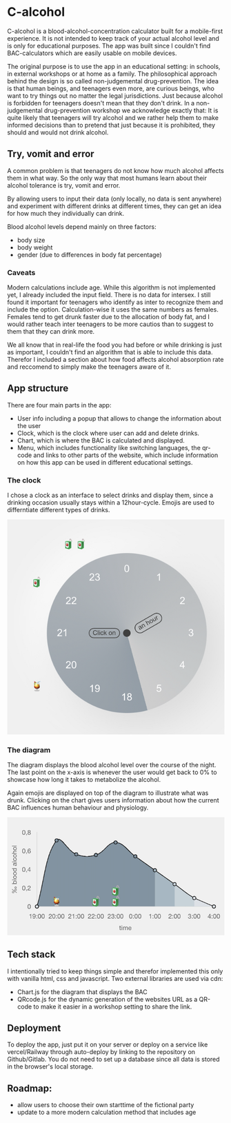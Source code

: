 # C-alcohol
C-alcohol is a blood-alcohol-concentration calculator built for a mobile-first experience.
It is not intended to keep track of your actual alcohol level and is only for educational purposes.
The app was built since I couldn't find BAC-calculators which are easily usable on mobile devices.

The original purpose is to use the app in an educational setting: in schools, in external workshops or at home as a family. The philosophical approach behind the design is so called non-judgemental drug-prevention. The idea is that human beings, and teenagers even more, are curious beings, who want to try things out no matter the legal jurisdictions. Just because alcohol is forbidden for teenagers doesn't mean that they don't drink. In a non-judgemental drug-prevention workshop we acknowledge exactly that: It is quite likely that teenagers will try alcohol and we rather help them to make informed decisions than to pretend that just because it is prohibited, they should and would not drink alcohol.

## Try, vomit and error
A common problem is that teenagers do not know how much alcohol affects them in what way. So the only way that most humans learn about their alcohol tolerance is try, vomit and error.

By allowing users to input their data (only locally, no data is sent anywhere) and experiment with different drinks at different times, they can get an idea for how much they individually can drink.

Blood alcohol levels depend mainly on three factors:
- body size
- body weight
- gender (due to differences in body fat percentage)

### Caveats
Modern calculations include age. While this algorithm is not implemented yet, I already included the input field.
There is no data for intersex. I still found it important for teenagers who identify as inter to recognize them and include the option. Calculation-wise it uses the same numbers as females. Females tend to get drunk faster due to the allocation of body fat, and I would rather teach inter teenagers to be more cautios than to suggest to them that they can drink more.

We all know that in real-life the food you had before or while drinking is just as important, I couldn't find an algorithm that is able to include this data. Therefor I included a section about how food affects alcohol absorption rate and reccomend to simply make the teenagers aware of it.


## App structure
There are four main parts in the app:
- User info including a popup that allows to change the information about the user
- Clock, which is the clock where user can add and delete drinks.
- Chart, which is where the BAC is calculated and displayed.
- Menu, which includes functionality like switching languages, the qr-code and links to other parts of the website, which include information on how this app can be used in different educational settings.

### The clock
I chose a clock as an interface to select drinks and display them, since a drinking occasion usually stays within a 12hour-cycle. Emojis are used to differntiate different types of drinks.

![Screenshot of the clock interface](documentation/clock-documentation.png)

### The diagram
The diagram displays the blood alcohol level over the course of the night. The last point on the x-axis is whenever the user would get back to 0% to showcase how long it takes to metabolize the alcohol.

Again emojis are displayed on top of the diagram to illustrate what was drunk.
Clicking on the chart gives users information about how the current BAC influences human behaviour and physiology.

![Screenshot of the diagram](documentation/diagram-documentation.png)

## Tech stack
I intentionally tried to keep things simple and therefor implemented this only with vanilla html, css and javascript.
Two external libraries are used via cdn:
- Chart.js for the diagram that displays the BAC
- QRcode.js for the dynamic generation of the websites URL as a QR-code to make it easier in a workshop setting to share the link.


## Deployment
To deploy the app, just put it on your server or deploy on a service like vercel/Railway through auto-deploy by linking to the repository on Github/Gitlab. You do not need to set up a database since all data is stored in the browser's local storage.


## Roadmap:

- allow users to choose their own starttime of the fictional party
- update to a more modern calculation method that includes age